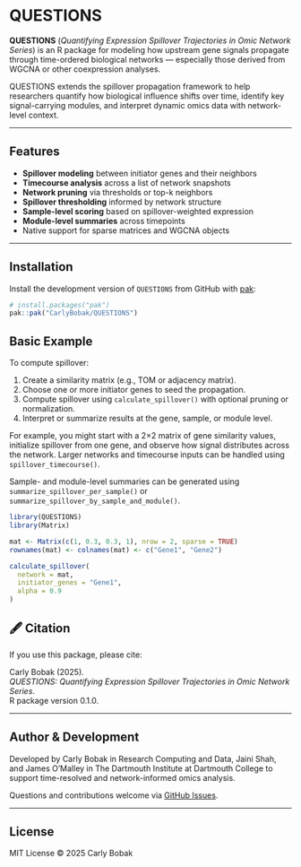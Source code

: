 
<!-- README.md is generated from README.Rmd. Please edit that file -->

# QUESTIONS

**QUESTIONS** (*Quantifying Expression Spillover Trajectories in Omic
Network Series*) is an R package for modeling how upstream gene signals
propagate through time-ordered biological networks — especially those
derived from WGCNA or other coexpression analyses.

QUESTIONS extends the spillover propagation framework to help
researchers quantify how biological influence shifts over time, identify
key signal-carrying modules, and interpret dynamic omics data with
network-level context.

------------------------------------------------------------------------

## Features

- **Spillover modeling** between initiator genes and their neighbors
- **Timecourse analysis** across a list of network snapshots
- **Network pruning** via thresholds or top-k neighbors
- **Spillover thresholding** informed by network structure
- **Sample-level scoring** based on spillover-weighted expression
- **Module-level summaries** across timepoints
- Native support for sparse matrices and WGCNA objects

------------------------------------------------------------------------

## Installation

Install the development version of `QUESTIONS` from GitHub with
[pak](https://pak.r-lib.org):

``` r
# install.packages("pak")
pak::pak("CarlyBobak/QUESTIONS")
```

## Basic Example

To compute spillover:

1.  Create a similarity matrix (e.g., TOM or adjacency matrix).
2.  Choose one or more initiator genes to seed the propagation.
3.  Compute spillover using `calculate_spillover()` with optional
    pruning or normalization.
4.  Interpret or summarize results at the gene, sample, or module level.

For example, you might start with a 2×2 matrix of gene similarity
values, initialize spillover from one gene, and observe how signal
distributes across the network. Larger networks and timecourse inputs
can be handled using `spillover_timecourse()`.

Sample- and module-level summaries can be generated using
`summarize_spillover_per_sample()` or
`summarize_spillover_by_sample_and_module()`.

``` r
library(QUESTIONS)
library(Matrix)

mat <- Matrix(c(1, 0.3, 0.3, 1), nrow = 2, sparse = TRUE)
rownames(mat) <- colnames(mat) <- c("Gene1", "Gene2")

calculate_spillover(
  network = mat,
  initiator_genes = "Gene1",
  alpha = 0.9
)
```

## 🖋 Citation

If you use this package, please cite:

Carly Bobak (2025).  
*QUESTIONS: Quantifying Expression Spillover Trajectories in Omic
Network Series*.  
R package version 0.1.0.

------------------------------------------------------------------------

## Author & Development

Developed by Carly Bobak in Research Computing and Data, Jaini Shah, and
James O’Malley in The Dartmouth Institute at Dartmouth College to
support time-resolved and network-informed omics analysis.

Questions and contributions welcome via [GitHub
Issues](https://github.com/CarlyBobak/QUESTIONS/issues).

------------------------------------------------------------------------

## License

MIT License © 2025 Carly Bobak
